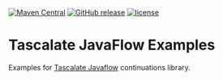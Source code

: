 [![Maven Central](https://img.shields.io/maven-central/v/net.tascalate.javaflow.examples/net.tascalate.javaflow.examples.parent.svg)](https://search.maven.org/artifact/net.tascalate.javaflow.examples/net.tascalate.javaflow.examples.parent/1.0.1/pom) [![GitHub release](https://img.shields.io/github/release/vsilaev/tascalate-javaflow-examples.svg)](https://github.com/vsilaev/tascalate-javaflow-examples/releases/tag/1.0.1) [![license](https://img.shields.io/github/license/vsilaev/tascalate-concurrent.svg)](http://www.apache.org/licenses/LICENSE-2.0.txt)
# Tascalate JavaFlow Examples
Examples for [Tascalate Javaflow](https://github.com/vsilaev/tascalate-javaflow) continuations library. 

